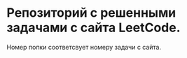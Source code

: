# Репозиторий с решенными задачами с сайта LeetCode.
Номер попки соответсвует номеру задачи с сайта.
